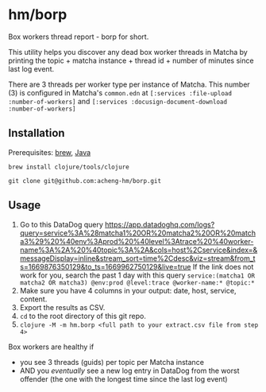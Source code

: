 # hm/borp

Box workers thread report - borp for short.

This utility helps you discover any dead box worker threads in Matcha by printing the topic + matcha instance + thread id + number of minutes since last log event.

There are 3 threads per worker type per instance of Matcha. This number (3) is configured in Matcha's `common.edn` at `[:services :file-upload :number-of-workers]` and `[:services :docusign-document-download :number-of-workers]`

## Installation

Prerequisites: [brew](https://brew.sh/), [Java](https://clojure.org/guides/install_clojure#java)

`brew install clojure/tools/clojure`

`git clone git@github.com:acheng-hm/borp.git`

## Usage

1. Go to this DataDog query https://app.datadoghq.com/logs?query=service%3A%28matcha1%20OR%20matcha2%20OR%20matcha3%29%20%40env%3Aprod%20%40level%3Atrace%20%40worker-name%3A%2A%20%40topic%3A%2A&cols=host%2Cservice&index=&messageDisplay=inline&stream_sort=time%2Cdesc&viz=stream&from_ts=1669876350129&to_ts=1669962750129&live=true If the link does not work for you, search the past 1 day with this query `service:(matcha1 OR matcha2 OR matcha3) @env:prod @level:trace @worker-name:* @topic:*`
1. Make sure you have 4 columns in your output: date, host, service, content.
1. Export the results as CSV.
1. `cd` to the root directory of this git repo.
1. `clojure -M -m hm.borp <full path to your extract.csv file from step 4>`

Box workers are healthy if

* you see 3 threads (guids) per topic per Matcha instance
* AND you _eventually_ see a new log entry in DataDog from the worst offender (the one with the longest time since the last log event)
